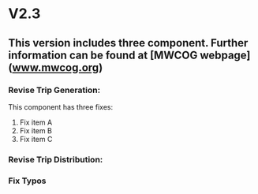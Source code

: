 # V2.3

## This version includes three component. Further information can be found at [MWCOG webpage] (www.mwcog.org)

### Revise Trip Generation:  
This component has three fixes:
1. Fix item A
2. Fix item B
3. Fix item C

### Revise Trip Distribution: 

### Fix Typos

